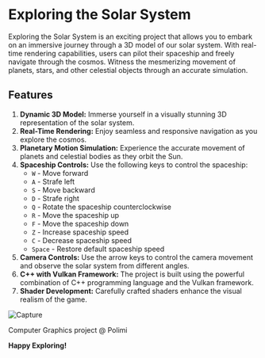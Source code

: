 # Exploring the Solar System

Exploring the Solar System is an exciting project that allows you to embark on an immersive journey through a 3D model of our solar system. With real-time rendering capabilities, users can pilot their spaceship and freely navigate through the cosmos. Witness the mesmerizing movement of planets, stars, and other celestial objects through an accurate simulation.

## Features

1. **Dynamic 3D Model:** Immerse yourself in a visually stunning 3D representation of the solar system.
2. **Real-Time Rendering:** Enjoy seamless and responsive navigation as you explore the cosmos.
3. **Planetary Motion Simulation:** Experience the accurate movement of planets and celestial bodies as they orbit the Sun.
4. **Spaceship Controls:** Use the following keys to control the spaceship:
   - `W` - Move forward
   - `A` - Strafe left
   - `S` - Move backward
   - `D` - Strafe right
   - `Q` - Rotate the spaceship counterclockwise
   - `R` - Move the spaceship up
   - `F` - Move the spaceship down
   - `Z` - Increase spaceship speed
   - `C` - Decrease spaceship speed
   - `Space` - Restore default spaceship speed
5. **Camera Controls:** Use the arrow keys to control the camera movement and observe the solar system from different angles.
6. **C++ with Vulkan Framework:** The project is built using the powerful combination of C++ programming language and the Vulkan framework.
7. **Shader Development:** Carefully crafted shaders enhance the visual realism of the game.



![Capture](https://github.com/Ferasqr/CG-Project/assets/93034515/45bc36f6-769c-4d09-bd4b-17cd4e1b2969)


Computer Graphics project @ Polimi

**Happy Exploring!**
